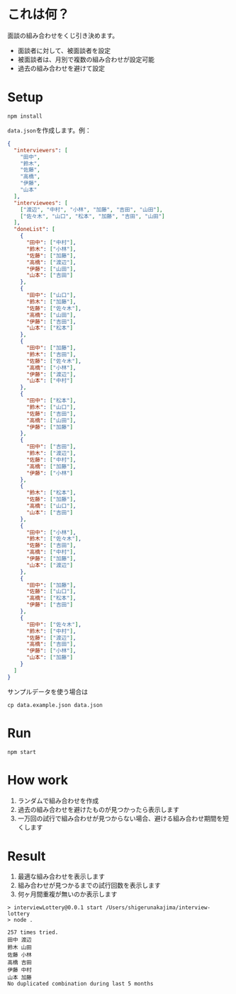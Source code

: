 # これは何？

面談の組み合わせをくじ引き決めます。

- 面談者に対して、被面談者を設定
- 被面談者は、月別で複数の組み合わせが設定可能
- 過去の組み合わせを避けて設定

# Setup

```
npm install
```

`data.json`を作成します。例：

```json
{
  "interviewers": [
    "田中",
    "鈴木",
    "佐藤",
    "高橋",
    "伊藤",
    "山本"
  ],
  "interviewees": [
    ["渡辺", "中村", "小林", "加藤", "吉田", "山田"],
    ["佐々木", "山口", "松本", "加藤", "吉田", "山田"]
  ],
  "doneList": [
    {
      "田中": ["中村"],
      "鈴木": ["小林"],
      "佐藤": ["加藤"],
      "高橋": ["渡辺"],
      "伊藤": ["山田"],
      "山本": ["吉田"]
    },
    {
      "田中": ["山口"],
      "鈴木": ["加藤"],
      "佐藤": ["佐々木"],
      "高橋": ["山田"],
      "伊藤": ["吉田"],
      "山本": ["松本"]
    },
    {
      "田中": ["加藤"],
      "鈴木": ["吉田"],
      "佐藤": ["佐々木"],
      "高橋": ["小林"],
      "伊藤": ["渡辺"],
      "山本": ["中村"]
    },
    {
      "田中": ["松本"],
      "鈴木": ["山口"],
      "佐藤": ["吉田"],
      "高橋": ["山田"],
      "伊藤": ["加藤"]
    },
    {
      "田中": ["吉田"],
      "鈴木": ["渡辺"],
      "佐藤": ["中村"],
      "高橋": ["加藤"],
      "伊藤": ["小林"]
    },
    {
      "鈴木": ["松本"],
      "佐藤": ["加藤"],
      "高橋": ["山口"],
      "山本": ["吉田"]
    },
    {
      "田中": ["小林"],
      "鈴木": ["佐々木"],
      "佐藤": ["吉田"],
      "高橋": ["中村"],
      "伊藤": ["加藤"],
      "山本": ["渡辺"]
    },
    {
      "田中": ["加藤"],
      "佐藤": ["山口"],
      "高橋": ["松本"],
      "伊藤": ["吉田"]
    },
    {
      "田中": ["佐々木"],
      "鈴木": ["中村"],
      "佐藤": ["渡辺"],
      "高橋": ["吉田"],
      "伊藤": ["小林"],
      "山本": ["加藤"]
    }
  ]
}
```

サンプルデータを使う場合は
```
cp data.example.json data.json
```

# Run
```
npm start
```

# How work
1. ランダムで組み合わせを作成
1. 過去の組み合わせを避けたものが見つかったら表示します
1. 一万回の試行で組み合わせが見つからない場合、避ける組み合わせ期間を短くします


# Result
1. 最適な組み合わせを表示します
1. 組み合わせが見つかるまでの試行回数を表示します
1. 何ヶ月間重複が無いのか表示します

```
> interviewLottery@0.0.1 start /Users/shigerunakajima/interview-lottery
> node .

257 times tried.
田中 渡辺
鈴木 山田
佐藤 小林
高橋 吉田
伊藤 中村
山本 加藤
No duplicated combination during last 5 months
```
